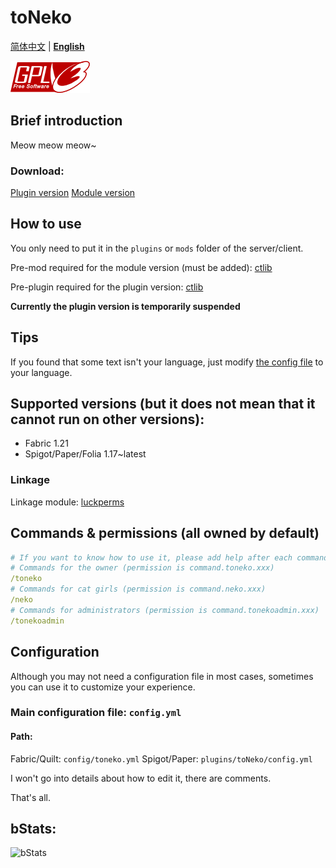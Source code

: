 # toNeko
[简体中文](README.md) | **[English](README_en.md)**

![](GPL-V3_logo.png)
## Brief introduction
Meow meow meow~
### Download:
[Plugin version](https://modrinth.com/plugin/toneko/)
[Module version](https://modrinth.com/mod/tonekomod/)
## How to use
You only need to put it in the `plugins` or `mods` folder of the server/client.

Pre-mod required for the module version (must be added): [ctlib](https://modrinth.com/mod/ctlibmod)

Pre-plugin required for the plugin version: [ctlib](https://modrinth.com/plugin/ctlib)

**Currently the plugin version is temporarily suspended**
## Tips
If you found that some text isn't your language, just modify [the config file](#configuration) to your language.

## Supported versions (but it does not mean that it cannot run on other versions):
- Fabric 1.21
- Spigot/Paper/Folia 1.17~latest
### Linkage
Linkage module: [luckperms](https://luckperms.net/)
## Commands & permissions (all owned by default)
```yaml
# If you want to know how to use it, please add help after each command, for example /toneko help
# Commands for the owner (permission is command.toneko.xxx)
/toneko
# Commands for cat girls (permission is command.neko.xxx)
/neko
# Commands for administrators (permission is command.tonekoadmin.xxx)
/tonekoadmin
```
## Configuration
Although you may not need a configuration file in most cases, sometimes you can use it to customize your experience.
### Main configuration file: `config.yml`
#### Path:
Fabric/Quilt: `config/toneko.yml`
Spigot/Paper: `plugins/toNeko/config.yml`

I won't go into details about how to edit it, there are comments.

That's all.
## bStats:
![bStats](https://bstats.org/signatures/bukkit/toneko.svg)
